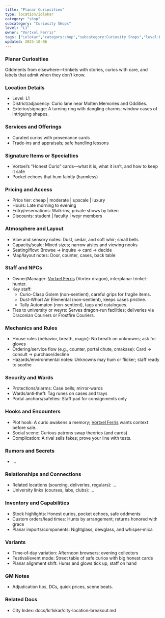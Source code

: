 ```yaml
---
title: "Planar Curiosities"
type: location/iolokar
category: "shop"
subcategory: "Curiosity Shops"
level: "L1"
owner: "Vortxel Ferris"
tags: ["iolokar","category:shop","subcategory:Curiosity Shops","level:L1"]
updated: 2025-10-06
---
```

### Planar Curiosities

Oddments from elsewhere—trinkets with stories, curios with care, and labels that admit when they don’t know.

### Location Details

- Level: L1
- District/adjacency: Curio lane near Molten Memories and Oddities.
- Exterior/signage: A turning ring with dangling charms; window cases of intriguing shapes.

### Services and Offerings

- Curated curios with provenance cards
- Trade‑ins and appraisals; safe handling lessons

### Signature Items or Specialties

- Vortxel’s “Honest Curio” cards—what it is, what it isn’t, and how to keep it safe
- Pocket echoes that hum faintly (harmless)

### Pricing and Access

- Price tier: cheap | moderate | upscale | luxury
- Hours: Late morning to evening
- Entry/reservations: Walk‑ins; private shows by token
- Discounts: student | faculty | weyr members

### Atmosphere and Layout

- Vibe and sensory notes: Dust, cedar, and soft whir; small bells
- Capacity/scale: Mixed sizes; narrow aisles and viewing nooks
- Seating/flow: Browse → inquire → card → decide
- Map/layout notes: Door, counter, cases, back table

### Staff and NPCs

- Owner/Manager: [Vortxel Ferris](../People/vortxel-ferris.md) (Vortex dragon), interplanar trinket-hunter.
- Key staff:
  - Curio-Clasp Golem (non-sentient), careful grips for fragile items.
  - Dust-Whorl Air Elemental (non-sentient), keeps cases pristine.
  - Tally Automaton (non-sentient), tags and catalogues.
- Ties to university or weyrs: Serves dragon-run facilities; deliveries via Draconian Couriers or Frostfire Couriers.

### Mechanics and Rules

- House rules (behavior, breath, magic): No breath on unknowns; ask for gloves
- Ordering/service flow (e.g., counter, portal chute, omakase): Card → consult → purchase/decline
- Hazards/environmental notes: Unknowns may hum or flicker; staff ready to soothe

### Security and Wards

- Protections/alarms: Case bells; mirror‑wards
- Wards/anti‑theft: Tag runes on cases and trays
- Portal anchors/safeties: Staff pad for consignments only

### Hooks and Encounters

- Plot hook: A curio awakens a memory; [Vortxel Ferris](../People/vortxel-ferris.md) wants context before sale.
- Social scene: Curious patrons swap theories (and cards).
- Complication: A rival sells fakes; prove your line with tests.

### Rumors and Secrets

- ...

### Relationships and Connections

- Related locations (sourcing, deliveries, regulars): ...
- University links (courses, labs, clubs): ...

### Inventory and Capabilities

- Stock highlights: Honest curios, pocket echoes, safe oddments
- Custom orders/lead times: Hunts by arrangement; returns honored with grace
- Planar imports/components: Nightglass, dewglass, and whisper‑mica

### Variants

- Time‑of‑day variation: Afternoon browsers; evening collectors
- Festival/event mode: Street table of safe curios with big honest cards
- Planar alignment shift: Hums and glows tick up; staff on hand

### GM Notes

- Adjudication tips, DCs, quick prices, scene beats.

### Related Docs

- City Index: docs/Io'lokar/city-location-breakout.md
